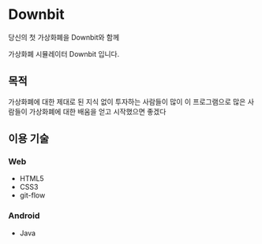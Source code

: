 # Downbit

당신의 첫 가상화폐을 Downbit와 함께

가상화폐 시뮬레이터 Downbit 입니다.

## 목적

가상화폐에 대한 제대로 된 지식 없이 투자하는 사람들이 많이 이 프로그램으로 많은 사람들이 가상화폐에 대한 배움을 얻고 시작했으면 좋겠다

## 이용 기술

### Web

- HTML5
- CSS3
- git-flow

### Android

- Java